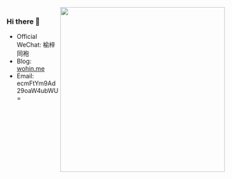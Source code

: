 <img align='right' src="https://github-readme-stats.vercel.app/api?username=brant-ruan&show_icons=true&theme=tokyonight" width="380">

### Hi there 👋

- Official WeChat: 榆梓同袍
- Blog: [wohin.me](https://wohin.me)
- Email: ecmFtYm9Ad29oaW4ubWU=
